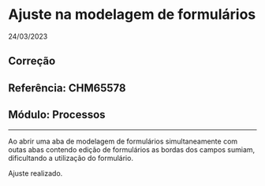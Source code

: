 # Ajuste na modelagem de formulários
24/03/2023
## Correção
## Referência: CHM65578
## Módulo: Processos
***

Ao abrir uma aba de modelagem de formulários simultaneamente com outas abas contendo edição de formulários as bordas dos campos sumiam, dificultando a utilização do formulário.

Ajuste realizado.